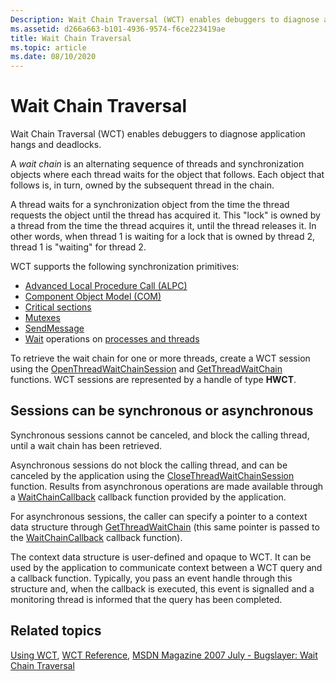 ```yaml
---
Description: Wait Chain Traversal (WCT) enables debuggers to diagnose application hangs and deadlocks.
ms.assetid: d266a663-b101-4936-9574-f6ce223419ae
title: Wait Chain Traversal
ms.topic: article
ms.date: 08/10/2020
---
```


# Wait Chain Traversal

Wait Chain Traversal (WCT) enables debuggers to diagnose application hangs and deadlocks.

A *wait chain* is an alternating sequence of threads and synchronization objects where each thread waits for the object that follows. Each object that follows is, in turn, owned by the subsequent thread in the chain.

A thread waits for a synchronization object from the time the thread requests the object until the thread has acquired it. This "lock" is owned by a thread from the time the thread acquires it, until the thread releases it. In other words, when thread 1 is waiting for a lock that is owned by thread 2, thread 1 is "waiting" for thread 2.

WCT supports the following synchronization primitives:

- [Advanced Local Procedure Call (ALPC)](/windows/win32/etw/alpc)
- [Component Object Model (COM)](/windows/win32/com/the-component-object-model)
- [Critical sections](/windows/win32/sync/critical-section-objects)
- [Mutexes](/windows/win32/sync/mutex-objects)
- [SendMessage](/windows/win32/api/winuser/nf-winuser-sendmessage)
- [Wait](/windows/win32/sync/wait-functions) operations on [processes and threads](/windows/win32/procthread/processes-and-threads)

To retrieve the wait chain for one or more threads, create a WCT session using the [OpenThreadWaitChainSession](/windows/desktop/api/Wct/nf-wct-openthreadwaitchainsession) and [GetThreadWaitChain](/windows/desktop/api/Wct/nf-wct-getthreadwaitchain) functions. WCT sessions are represented by a handle of type **HWCT**.

## Sessions can be synchronous or asynchronous

Synchronous sessions cannot be canceled, and block the calling thread, until a wait chain has been retrieved.

Asynchronous sessions do not block the calling thread, and can be canceled by the application using the [CloseThreadWaitChainSession](/windows/desktop/api/Wct/nf-wct-closethreadwaitchainsession) function. Results from asynchronous operations are made available through a [WaitChainCallback](https://msdn.microsoft.com/library/ms681421(v=VS.85).aspx) callback function provided by the application.

For asynchronous sessions, the caller can specify a pointer to a context data structure through [GetThreadWaitChain](/windows/desktop/api/Wct/nf-wct-getthreadwaitchain) (this same pointer is passed to the [WaitChainCallback](https://msdn.microsoft.com/library/ms681421(v=VS.85).aspx) callback function).

The context data structure is user-defined and opaque to WCT. It can be used by the application to communicate context between a WCT query and a callback function. Typically, you pass an event handle through this structure and, when the callback is executed, this event is signalled and a monitoring thread is informed that the query has been completed.

## Related topics

[Using WCT](using-wct.md), [WCT Reference](wct-reference.md), [MSDN Magazine 2007 July - Bugslayer: Wait Chain Traversal](https://docs.microsoft.com/archive/msdn-magazine/2007/july/bugslayer-wait-chain-traversal)
